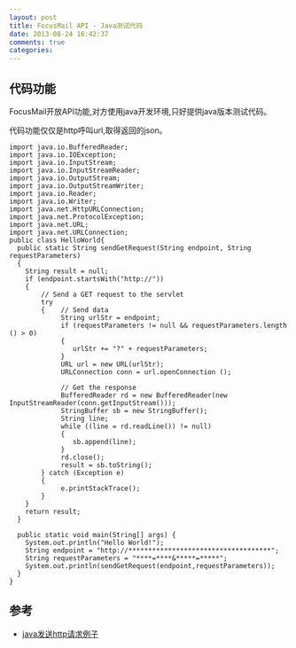 ```yaml
---
layout: post
title: FocusMail API - Java测试代码
date: 2013-08-24 16:42:37
comments: true
categories: 
---
```

## 代码功能

FocusMail开放API功能,对方使用java开发环境,只好提供java版本测试代码。

代码功能仅仅是http呼叫url,取得返回的json。

    import java.io.BufferedReader;
    import java.io.IOException;
    import java.io.InputStream;
    import java.io.InputStreamReader;
    import java.io.OutputStream;
    import java.io.OutputStreamWriter;
    import java.io.Reader;
    import java.io.Writer;
    import java.net.HttpURLConnection;
    import java.net.ProtocolException;
    import java.net.URL;
    import java.net.URLConnection;
    public class HelloWorld{
      public static String sendGetRequest(String endpoint, String requestParameters) 
      {
        String result = null;
        if (endpoint.startsWith("http://"))
        {
            // Send a GET request to the servlet
            try
            {    // Send data
                 String urlStr = endpoint;
                 if (requestParameters != null && requestParameters.length () > 0)
                 {
                    urlStr += "?" + requestParameters;
                 }
                 URL url = new URL(urlStr);
                 URLConnection conn = url.openConnection ();
    
                 // Get the response
                 BufferedReader rd = new BufferedReader(new InputStreamReader(conn.getInputStream()));
                 StringBuffer sb = new StringBuffer();
                 String line;
                 while ((line = rd.readLine()) != null)
                 {
                    sb.append(line);
                 }
                 rd.close();
                 result = sb.toString();
            } catch (Exception e)
            {
                 e.printStackTrace();
            }
        }
        return result;
      }
      
      public static void main(String[] args) {  
        System.out.println("Hello World!"); 
        String endpoint = "http://************************************";
        String requestParameters = "****=****&*****=*****";
        System.out.println(sendGetRequest(endpoint,requestParameters));
      }
    }

## 参考

+ [java发送http请求例子](http://daniex.info/java-send-http-request-example.html)
